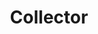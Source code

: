 ---
layout: item
title: Collector
description: Stag beetle, keys, teeth. Dream logic.
image: partsInside_Scan02.png
tags:
    - keys
    - bugs
    - teeth
ID: parts-inside
---